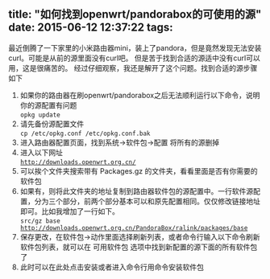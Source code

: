 title: "如何找到openwrt/pandorabox的可使用的源"
date: 2015-06-12 12:37:22
tags:
---

最近倒腾了一下家里的小米路由器mini，装上了pandora，但是竟然发现无法安装curl。可能是从前的源里面没有curl吧。
但是苦于找到合适的源适中没有curl可以用，这是很痛苦的。
经过仔细观察，我还是解开了这个问题。找到合适的源步骤如下

1. 如果你的路由器在刷openwrt/pandorabox之后无法顺利运行以下命令，说明你的源配置有问题  
<code>opkg update</code>   
1. 请先备份源配置文件  
<code>cp /etc/opkg.conf /etc/opkg.conf.bak</code>  
1. 进入路由器配置页面，找到系统->软件包->配置 将所有的源删掉  
1. 进入以下网址  
<code>http://downloads.openwrt.org.cn/</code>  
1. 可以挨个文件夹搜索带有 Packages.gz  的文件夹，看看里面是否有你需要的软件包  
1. 如果有，则将此文件夹的地址复制到路由器软件包的源配置中。一行软件源配置，分为三个部分，前两个部分基本可以和原先配置相同。仅仅修改链接地址即可。比如我增加了一行如下。  
<code>src/gz base http://downloads.openwrt.org.cn/PandoraBox/ralink/packages/base</code>
1. 保存更改，在软件包->动作里面选择刷新列表，或者命令行输入以下命令刷新软件包列表，就可以在 可用软件包 选项中找到新配置的源下面的所有软件包了  
1. 此时可以在此处点击安装或者进入命令行用命令安装软件包  
